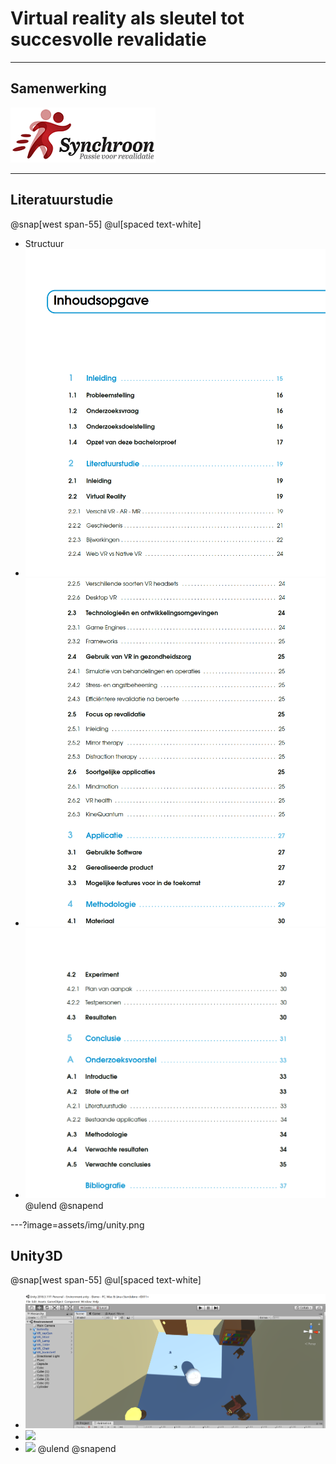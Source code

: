 # Virtual reality als sleutel tot succesvolle revalidatie

---

## Samenwerking

![](assets/img/synchroon.png)

---
## Literatuurstudie

@snap[west span-55]
@ul[spaced text-white]
- Structuur
- ![](assets/img/inhoud1.png)
- ![](assets/img/inhoud2.png)
- ![](assets/img/inhoud3.png)
@ulend
@snapend

---?image=assets/img/unity.png

## Unity3D

@snap[west span-55]
@ul[spaced text-white]
- ![](assets/img/demo1.png)
- ![](assets/img/demo2.png)
- ![](assets/img/demo3.png)
@ulend
@snapend


